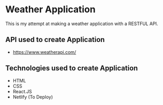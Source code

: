 # Weather Application

This is my attempt at making a weather application with a RESTFUL API.

## API used to create Application

- https://www.weatherapi.com/

## Technologies used to create Application

- HTML
- CSS 
- React.JS
- Netlify (To Deploy)